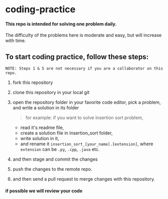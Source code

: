 # coding-practice

#### This repo is intended for solving one problem daily.
The difficulty of the problems here is moderate and easy, but will increase with time.


## To start coding practice, follow these steps:

    NOTE: Steps 1 & 5 are not necessary if you are a collaborator on this repo.

1. fork this repository

2. clone this repository in your local git

3. open the repository folder in your favorite code editor, pick a problem, and write a solution in its folder

    > for example: if you want to solve insertion sort problem,
    - read it's readme file, 
    - create a solution file in insertion_sort folder, 
    - write solution in it, 
    - and rename it  `insertion_sort_[your_name].[extension]`, where `extension` can be `.py`, `.cpp`, `.java` etc.
 
4. and then stage and commit the changes

5. push the changes to the remote repo.

6. and then send a pull request to merge changes with this repository.

#### if possible we will review your code

